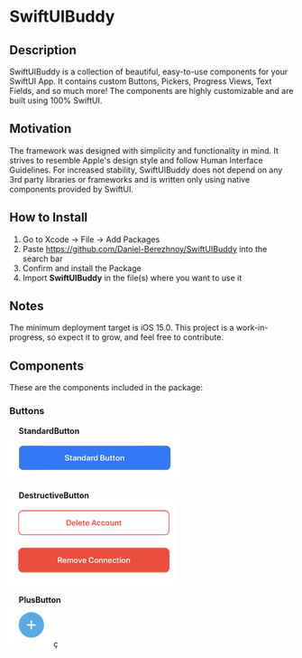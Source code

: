 # SwiftUIBuddy

## Description
SwiftUIBuddy is a collection of beautiful, easy-to-use components for your SwiftUI App. It contains custom Buttons, Pickers, Progress Views, Text Fields, and so much more! The components are highly customizable and are built using 100% SwiftUI.

## Motivation
The framework was designed with simplicity and functionality in mind. It strives to resemble Apple's design style and follow Human Interface Guidelines. For increased stability, SwiftUIBuddy does not depend on any 3rd party libraries or frameworks and is written only using native components provided by SwiftUI.

## How to Install
1) Go to Xcode -> File -> Add Packages
2) Paste https://github.com/Daniel-Berezhnoy/SwiftUIBuddy into the search bar
3) Confirm and install the Package
4) Import **SwiftUIBuddy** in the file(s) where you want to use it

## Notes
The minimum deployment target is iOS 15.0. This project is a work-in-progress, so expect it to grow, and feel free to contribute.

## Components

These are the components included in the package:

### Buttons

**&nbsp;&nbsp;&nbsp;&nbsp; StandardButton**  
<img src = "Screenshots/Buttons/StandardButton.png" height = "80">

**&nbsp;&nbsp;&nbsp;&nbsp; DestructiveButton**  
<img src = "Screenshots/Buttons/DestructiveButton.png" height = "151">

**&nbsp;&nbsp;&nbsp;&nbsp; PlusButton**  
<img src = "Screenshots/Buttons/PlusButton.png" height = "75">ç

<!--**DismissButton**-->
<!--![DismissButton](Screenshots/Buttons/DismissButton.png)  -->

<!--### Fields-->

<!--**LoginField**-->
<!--![LoginField](Screenshots/Fields/LoginField.png)  -->

<!--**DollarTextField**-->
<!--![DollarTextField](Screenshots/Fields/DollarTextField.png)  -->
